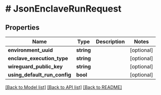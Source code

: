 # # JsonEnclaveRunRequest

## Properties

Name | Type | Description | Notes
------------ | ------------- | ------------- | -------------
**environment_uuid** | **string** |  | [optional] 
**enclave_execution_type** | **string** |  | [optional] 
**wireguard_public_key** | **string** |  | [optional] 
**using_default_run_config** | **bool** |  | [optional] 

[[Back to Model list]](../../README.md#documentation-for-models) [[Back to API list]](../../README.md#documentation-for-api-endpoints) [[Back to README]](../../README.md)


